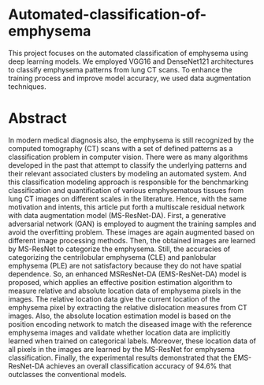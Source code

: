 # Automated-classification-of-emphysema
This project focuses on the automated classification of emphysema using deep learning models. We employed VGG16 and DenseNet121 architectures to classify emphysema patterns from lung CT scans. To enhance the training process and improve model accuracy, we used data augmentation techniques.


# Abstract
In modern medical diagnosis also, the emphysema is still recognized by the computed tomography (CT) scans with a set of
defined patterns as a classification problem in computer vision. There were as many algorithms developed in the past that
attempt to classify the underlying patterns and their relevant associated clusters by modeling an automated system. And
this classification modeling approach is responsible for the benchmarking classification and quantification of various
emphysematous tissues from lung CT images on different scales in the literature. Hence, with the same motivation and
intents, this article put forth a multiscale residual network with data augmentation model (MS-ResNet-DA). First, a
generative adversarial network (GAN) is employed to augment the training samples and avoid the overfitting problem.
These images are again augmented based on different image processing methods. Then, the obtained images are learned by
MS-ResNet to categorize the emphysema. Still, the accuracies of categorizing the centrilobular emphysema (CLE) and
panlobular emphysema (PLE) are not satisfactory because they do not have spatial dependence. So, an enhanced MSResNet-DA (EMS-ResNet-DA) model is proposed, which applies an effective position estimation algorithm to measure
relative and absolute location data of emphysema pixels in the images. The relative location data give the current location
of the emphysema pixel by extracting the relative dislocation measures from CT images. Also, the absolute location
estimation model is based on the position encoding network to match the diseased image with the reference emphysema
images and validate whether location data are implicitly learned when trained on categorical labels. Moreover, these
location data of all pixels in the images are learned by the MS-ResNet for emphysema classification. Finally, the
experimental results demonstrated that the EMS-ResNet-DA achieves an overall classification accuracy of 94.6% that
outclasses the conventional models.

